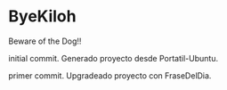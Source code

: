 # ByeKiloh
Beware of the Dog!!

initial commit. Generado proyecto desde Portatil-Ubuntu.

primer commit. Upgradeado proyecto con FraseDelDia.
